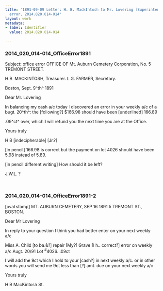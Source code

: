 ```yaml
---
title: '1891-09-09 Letter: H. B. MackIntosh to Mr. Lovering [Superintendent], office
  error, 2014.020.014-014'
layout: work
metadata:
- label: Identifier
  value: 2014.020.014-014

---
```

<div class="pages">
<div id="page-1485717">
<h3><a name="page-1485717">2014_020_014-014_OfficeError1891</a></h3>
<div class="page-content">
<p>Subject: office error<span class='line-break'> </span>OFFICE OF<span class='line-break'> </span>Mt. Auburn Cemetery Corporation,<span class='line-break'> </span>No. 5 TREMONT STREET.</p>
<p>H.B. MACKINTOSH, Treasurer.<span class='line-break'> </span>L.G. FARMER, Secretary.</p>
<p>Boston, Sept. 9^th^ 1891</p>
<p>Dear Mr. Lovering</p>
<p>In balancing my cash a/c<span class='line-break'> </span>today I discovered an error<span class='line-break'> </span>in your weekly a/c of a bugt.  20^th^:<span class='line-break'> </span>the [following?] $166.98 should have<span class='line-break'> </span>been [underlined] 166.89</p>
<p>.09^ct^ over, which<span class='line-break'> </span>I will refund you the next time<span class='line-break'> </span>you are at the Office.</p>
<p>Yours truly</p>
<p>H B [indecipherable] [Jr.?]</p>
<p>[in pencil]<span class='line-break'> </span>166.98 is correct but the payment<span class='line-break'> </span>on lot 4026 should have been 5.98 in<span class='line-break'></span>stead of 5.89.</p>
<p>[in pencil different writing]<span class='line-break'> </span>How should it be left?</p>
<p>J.W.L. ?</p>
</div>
</div>
<br />
<div id="page-1780489">
<h3><a name="page-1780489">2014_020_014-014_OfficeError1891-2</a></h3>
<div class="page-content">
<p>[oval stamp]<span class='line-break'> </span>MT. AUBURN CEMETERY,<span class='line-break'> </span>SEP 16 1891<span class='line-break'> </span>5 TREMONT ST., BOSTON.</p>
<p>Dear Mr Lovering</p>
<p>In reply to your question I think<span class='line-break'> </span>you had better enter on your next<span class='line-break'> </span>weekly a/c</p>
<p>Miss A. Child [to ba.&amp;?] repair [My?] Grave<span class='line-break'> </span>[I h.. correct?] error on weekly a/c Augt. 20/91<span class='line-break'> </span>Lot <sup>#</sup>4026. .09ct</p>
<p>I will add the 9ct which I<span class='line-break'> </span>hold to your [cash?] in next weekly<span class='line-break'> </span>a/c. or in other words you will<span class='line-break'> </span>send me 9ct less than [?] amt.<span class='line-break'> </span>due on your next weekly a/c</p>
<p>Yours truly</p>
<p>H B MacKintosh<span class='line-break'> </span>St.</p>
</div>
</div>
<br />
</div>
